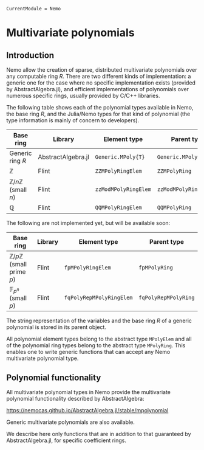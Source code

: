 ```@meta
CurrentModule = Nemo
```

# Multivariate polynomials

## Introduction

Nemo allow the creation of sparse, distributed multivariate polynomials over any
computable ring $R$. There are two different kinds of implementation: a generic one for
the case where no specific implementation exists (provided by AbstractAlgebra.jl), and
efficient implementations of polynomials over numerous specific rings, usually provided
by C/C++ libraries.

The following table shows each of the polynomial types available in Nemo, the
base ring $R$, and the Julia/Nemo types for that kind of polynomial (the type
information is mainly of concern to developers).

Base ring                                   | Library             | Element type        | Parent type
--------------------------------------------|---------------------|---------------------|----------------------
Generic ring $R$                            | AbstractAlgebra.jl  | `Generic.MPoly{T}`  | `Generic.MPolyRing{T}`
$\mathbb{Z}$                                | Flint               | `ZZMPolyRingElem`        | `ZZMPolyRing`
$\mathbb{Z}/n\mathbb{Z}$ (small $n$)        | Flint               | `zzModMPolyRingElem`        | `zzModMPolyRing`
$\mathbb{Q}$                                | Flint               | `QQMPolyRingElem`        | `QQMPolyRing`

The following are not implemented yet, but will be available soon:

Base ring                                   | Library             | Element type        | Parent type
--------------------------------------------|---------------------|---------------------|----------------------
$\mathbb{Z}/p\mathbb{Z}$ (small prime $p$)  | Flint               | `fpMPolyRingElem`         | `fpMPolyRing`
$\mathbb{F}_{p^n}$ (small $p$)              | Flint               | `fqPolyRepMPolyRingElem`     | `fqPolyRepMPolyRing`

The string representation of the variables and the base ring $R$ of a generic
polynomial is stored in its parent object. 

All polynomial element types belong to the abstract type `MPolyElem` and all of
the polynomial ring types belong to the abstract type `MPolyRing`. This enables
one to write generic functions that can accept any Nemo multivariate polynomial type.

## Polynomial functionality

All multivariate polynomial types in Nemo provide the multivariate polynomial
functionality described by AbstractAlgebra:

<https://nemocas.github.io/AbstractAlgebra.jl/stable/mpolynomial>

Generic multivariate polynomials are also available.

We describe here only functions that are in addition to that guaranteed by
AbstractAlgebra.jl, for specific coefficient rings.
